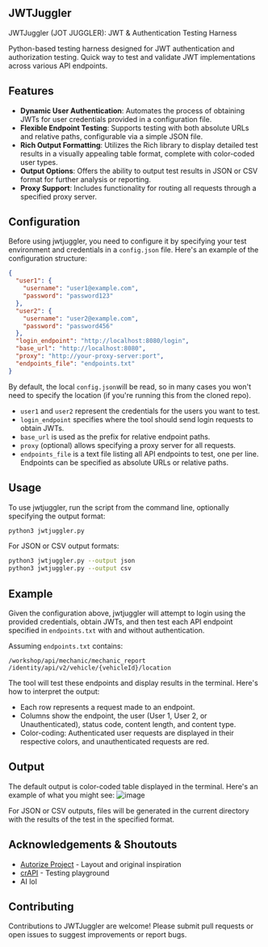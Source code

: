 JWTJuggler
--
JWTJuggler (JOT JUGGLER): JWT &amp; Authentication Testing Harness

Python-based testing harness designed for JWT authentication and authorization testing. Quick way to test and validate JWT implementations across various API endpoints.

Features
---

- **Dynamic User Authentication**: Automates the process of obtaining JWTs for user credentials provided in a configuration file.
- **Flexible Endpoint Testing**: Supports testing with both absolute URLs and relative paths, configurable via a simple JSON file.
- **Rich Output Formatting**: Utilizes the Rich library to display detailed test results in a visually appealing table format, complete with color-coded user types.
- **Output Options**: Offers the ability to output test results in JSON or CSV format for further analysis or reporting.
- **Proxy Support**: Includes functionality for routing all requests through a specified proxy server.


Configuration
---

Before using jwtjuggler, you need to configure it by specifying your test environment and credentials in a `config.json` file. Here's an example of the configuration structure:

```json
{
  "user1": {
    "username": "user1@example.com",
    "password": "password123"
  },
  "user2": {
    "username": "user2@example.com",
    "password": "password456"
  },
  "login_endpoint": "http://localhost:8080/login",
  "base_url": "http://localhost:8080",
  "proxy": "http://your-proxy-server:port",
  "endpoints_file": "endpoints.txt"
}
```
By default, the local `config.json`will be read, so in many cases you won't need to specify the location (if you're running this from the cloned repo).

-   `user1` and `user2` represent the credentials for the users you want to test.
-   `login_endpoint` specifies where the tool should send login requests to obtain JWTs.
-   `base_url` is used as the prefix for relative endpoint paths.
-   `proxy` (optional) allows specifying a proxy server for all requests.
-   `endpoints_file` is a text file listing all API endpoints to test, one per line. Endpoints can be specified as absolute URLs or relative paths.

Usage
-----

To use jwtjuggler, run the script from the command line, optionally specifying the output format:

```bash
python3 jwtjuggler.py
```
For JSON or CSV output formats:

```bash
python3 jwtjuggler.py --output json
python3 jwtjuggler.py --output csv
```

Example
-------

Given the configuration above, jwtjuggler will attempt to login using the provided credentials, obtain JWTs, and then test each API endpoint specified in `endpoints.txt` with and without authentication.

Assuming `endpoints.txt` contains:

```
/workshop/api/mechanic/mechanic_report
/identity/api/v2/vehicle/{vehicleId}/location
```

The tool will test these endpoints and display results in the terminal. Here's how to interpret the output:

-   Each row represents a request made to an endpoint.
-   Columns show the endpoint, the user (User 1, User 2, or Unauthenticated), status code, content length, and content type.
-   Color-coding: Authenticated user requests are displayed in their respective colors, and unauthenticated requests are red.

Output
---

The default output is color-coded table displayed in the terminal. Here's an example of what you might see:
![image](https://github.com/queencitycyber/jwtjuggler/assets/13237617/35bcc169-7ace-4c70-92a2-349bb364f31b)


For JSON or CSV outputs, files will be generated in the current directory with the results of the test in the specified format.

Acknowledgements & Shoutouts 
---
* [Autorize Project](https://github.com/PortSwigger/autorize) - Layout and original inspiration
* [crAPI](https://github.com/OWASP/crAPI) - Testing playground
* AI lol


Contributing
---

Contributions to JWTJuggler are welcome! Please submit pull requests or open issues to suggest improvements or report bugs.
